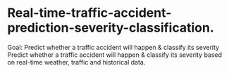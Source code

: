 # Real-time-traffic-accident-prediction-severity-classification.
Goal: Predict whether a traffic accident will happen &amp; classify its severity Predict whether a traffic accident will happen &amp; classify its severity based on real-time weather, traffic and historical data.
